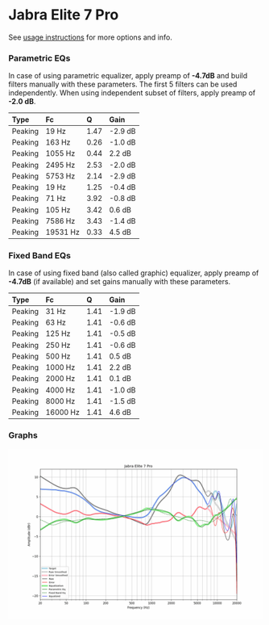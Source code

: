 # Jabra Elite 7 Pro
See [usage instructions](https://github.com/jaakkopasanen/AutoEq#usage) for more options and info.

### Parametric EQs
In case of using parametric equalizer, apply preamp of **-4.7dB** and build filters manually
with these parameters. The first 5 filters can be used independently.
When using independent subset of filters, apply preamp of **-2.0 dB**.

| Type    | Fc       |    Q | Gain    |
|:--------|:---------|:-----|:--------|
| Peaking | 19 Hz    | 1.47 | -2.9 dB |
| Peaking | 163 Hz   | 0.26 | -1.0 dB |
| Peaking | 1055 Hz  | 0.44 | 2.2 dB  |
| Peaking | 2495 Hz  | 2.53 | -2.0 dB |
| Peaking | 5753 Hz  | 2.14 | -2.9 dB |
| Peaking | 19 Hz    | 1.25 | -0.4 dB |
| Peaking | 71 Hz    | 3.92 | -0.8 dB |
| Peaking | 105 Hz   | 3.42 | 0.6 dB  |
| Peaking | 7586 Hz  | 3.43 | -1.4 dB |
| Peaking | 19531 Hz | 0.33 | 4.5 dB  |

### Fixed Band EQs
In case of using fixed band (also called graphic) equalizer, apply preamp of **-4.7dB**
(if available) and set gains manually with these parameters.

| Type    | Fc       |    Q | Gain    |
|:--------|:---------|:-----|:--------|
| Peaking | 31 Hz    | 1.41 | -1.9 dB |
| Peaking | 63 Hz    | 1.41 | -0.6 dB |
| Peaking | 125 Hz   | 1.41 | -0.5 dB |
| Peaking | 250 Hz   | 1.41 | -0.6 dB |
| Peaking | 500 Hz   | 1.41 | 0.5 dB  |
| Peaking | 1000 Hz  | 1.41 | 2.2 dB  |
| Peaking | 2000 Hz  | 1.41 | 0.1 dB  |
| Peaking | 4000 Hz  | 1.41 | -1.0 dB |
| Peaking | 8000 Hz  | 1.41 | -1.5 dB |
| Peaking | 16000 Hz | 1.41 | 4.6 dB  |

### Graphs
![](./Jabra%20Elite%207%20Pro.png)